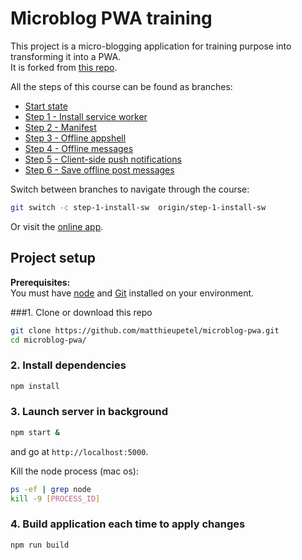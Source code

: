 Microblog PWA training
======================================

This project is a micro-blogging application for training purpose into transforming it into a PWA.  
It is forked from [this repo](https://github.com/octo-webf/microblog-pwa). 
 
All the steps of this course can be found as branches:  

* [Start state](https://github.com/matthieupetel/microblog-pwa/tree/master)
* [Step 1 - Install service worker](https://github.com/matthieupetel/microblog-pwa/tree/step-1-install-sw)
* [Step 2 - Manifest](https://github.com/matthieupetel/microblog-pwa/tree/step-2-manifest)
* [Step 3 - Offline appshell](https://github.com/matthieupetel/microblog-pwa/tree/step-3-offline-appshell)
* [Step 4 - Offline messages](https://github.com/matthieupetel/microblog-pwa/tree/step-4-offline-messages)
* [Step 5 - Client-side push notifications](https://github.com/matthieupetel/microblog-pwa/tree/step-5-client-side-push-notification)
* [Step 6 - Save offline post messages](https://github.com/matthieupetel/microblog-pwa/tree/step-6-save-offline-post-message)

Switch between branches to navigate through the course:
```bash
git switch -c step-1-install-sw  origin/step-1-install-sw
```

Or visit the [online app](https://microblog-pwa-0.herokuapp.com/).

Project setup
--------------------------------------

**Prerequisites:**  
You must have [node](https://nodejs.org/en/download/package-manager/) and 
[Git](https://www.atlassian.com/git/tutorials/install-git) installed on your environment.

###1. Clone or download this repo

```bash
git clone https://github.com/matthieupetel/microblog-pwa.git
cd microblog-pwa/
```

### 2. Install dependencies

```bash
npm install
```

### 3. Launch server in background

```bash
npm start &
```

and go at `http://localhost:5000`.

Kill the node process (mac os):
```bash
ps -ef | grep node
kill -9 [PROCESS_ID]
``` 

### 4. Build application each time to apply changes

```bash
npm run build
```
